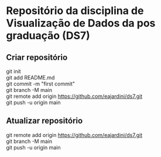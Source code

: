 # Repositório da disciplina de Visualização de Dados da pos graduação (DS7)

## Criar repositório
git init  
git add README.md  
git commit -m "first commit"  
git branch -M main  
git remote add origin https://github.com/eajardini/ds7.git  
git push -u origin main  

## Atualizar repositório
git remote add origin https://github.com/eajardini/ds7.git  
git branch -M main  
git push -u origin main  
